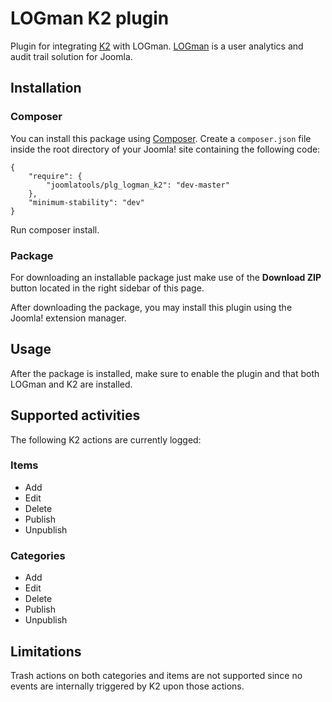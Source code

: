 LOGman K2 plugin
========================

Plugin for integrating [K2](http://getk2.org/) with LOGman. [LOGman](https://www.joomlatools.com/extensions/logman/) is a user analytics and audit trail solution for Joomla.

## Installation

### Composer

You can install this package using [Composer](https://getcomposer.org/). Create a `composer.json` file inside the root directory of your Joomla! site containing the following code:

```
{
    "require": {        
        "joomlatools/plg_logman_k2": "dev-master"
    },
    "minimum-stability": "dev"
}
```

Run composer install.

### Package

For downloading an installable package just make use of the **Download ZIP** button located in the right sidebar of this page.

After downloading the package, you may install this plugin using the Joomla! extension manager.

## Usage

After the package is installed, make sure to enable the plugin and that both LOGman and K2 are installed.

## Supported activities

The following K2 actions are currently logged:

### Items

* Add
* Edit
* Delete
* Publish
* Unpublish

### Categories

* Add
* Edit
* Delete
* Publish
* Unpublish

## Limitations

Trash actions on both categories and items are not supported since no events are internally triggered by K2 upon those actions.
